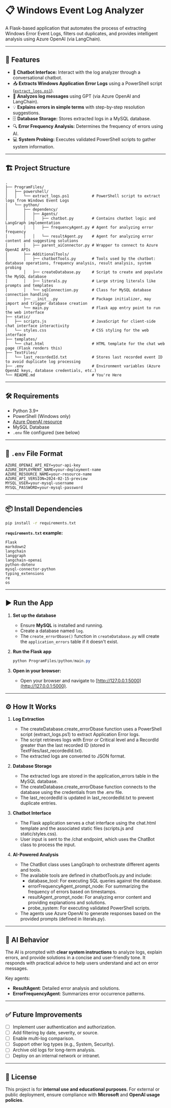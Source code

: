 # 📋 Windows Event Log Analyzer

A Flask-based application that automates the process of extracting Windows Error Event Logs, filters out duplicates, and provides intelligent analysis using Azure OpenAI (via LangChain).

---

## 🚀 Features

-   💬 **Chatbot Interface:** Interact with the log analyzer through a conversational chatbot.
-   📤 **Extracts Windows Application Error Logs** using a PowerShell script ([`extract_logs.ps1`](ProgramFiles/powershell/extract_logs.ps1)).
-   🤖 **Analyzes log messages** using GPT (via Azure OpenAI and LangChain).
-   💡 **Explains errors in simple terms** with step-by-step resolution suggestions.
-   🗄️ **Database Storage:** Stores extracted logs in a MySQL database.
-   🔍 **Error Frequency Analysis:** Determines the frequency of errors using AI.
-   💻 **System Probing:** Executes validated PowerShell scripts to gather system information.

---

## 🏗️ Project Structure

```
.
├── ProgramFiles/
│   ├── powershell/
│   │   └── extract_logs.ps1          # PowerShell script to extract logs from Windows Event Logs
│   └── python/
│       ├── dependency/
│       │   ├── Agents/
│       │   │   ├── chatbot.py        # Contains chatbot logic and LangGraph implementation
│       │   │   ├── frequencyAgent.py # Agent for analyzing error frequency
│       │   │   └── resultAgent.py    # Agent for analyzing error content and suggesting solutions
│       │   ├── parent_aiConnector.py # Wrapper to connect to Azure OpenAI APIs
│       ├── AdditionalTools/
│       │   ├── chatbotTools.py       # Tools used by the chatbot: database operations, frequency analysis, result analysis, system probing
│       │   ├── createDatabase.py     # Script to create and populate the MySQL database
│       │   ├── literals.py           # Large string literals like prompts and templates
│       │   └── sqlConnection.py      # Class for MySQL database connection handling
│       ├── __init__.py               # Package initializer, may import and trigger database creation
│       └── main.py                   # Flask app entry point to run the web interface
├── static/
│   ├── scripts.js                    # JavaScript for client-side chat interface interactivity
│   └── styles.css                    # CSS styling for the web interface
├── templates/
│   └── chat.html                     # HTML template for the chat web page (Flask renders this)
├── TextFiles/
│   └── last_recordedId.txt           # Stores last recorded event ID to avoid duplicate log processing
├── .env                              # Environment variables (Azure OpenAI keys, database credentials, etc.)
└── README.md                         # You're Here

```

---

## 🛠️ Requirements

-   Python 3.9+
-   PowerShell (Windows only)
-   [Azure OpenAI resource](https://learn.microsoft.com/en-us/azure/cognitive-services/openai/overview)
-   MySQL Database
-   `.env` file configured (see below)

---

## 🔐 `.env` File Format
```text
AZURE_OPENAI_API_KEY=your-api-key
AZURE_DEPLOYMENT_NAME=your-deployment-name
AZURE_RESOURCE_NAME=your-resource-name
AZURE_API_VERSION=2024-02-15-preview
MYSQL_USER=your-mysql-username
MYSQL_PASSWORD=your-mysql-password
```

---

## 📦 Install Dependencies

```bash
pip install -r requirements.txt
```

**`requirements.txt` example:**
```text
Flask
markdown2
langchain
langgraph
langchain-openai
python-dotenv
mysql-connector-python
typing_extensions
re
os
```

---

## ▶️ Run the App

   1. **Set up the database**
      - Ensure **MySQL** is installed and running.
      - Create a database named `log`.
      - The `create_errorDbase()` function in `createDatabase.py` will create the `application_errors` table if it doesn't exist.

   2. **Run the Flask app**
      ```ps1
      python ProgramFiles/python/main.py
      ```

   3. **Open in your browser:**
      - Open your browser and navigate to [http://127.0.0.1:5000](http://127.0.0.1:5000).

---

## ⚙️ How It Works

   1. **Log Extraction**

      - The createDatabase.create_errorDbase function uses a PowerShell script (extract_logs.ps1) to extract Application Error logs.
      - The script retrieves logs with Error or Critical level and a RecordId greater than the last recorded ID (stored in TextFiles/last_recordedId.txt).
      - The extracted logs are converted to JSON format.

   2. **Database Storage**
   
      - The extracted logs are stored in the application_errors table in the MySQL database.
      - The createDatabase.create_errorDbase function connects to the database using the credentials from the .env file.
      - The last_recordedId is updated in last_recordedId.txt to prevent duplicate entries.
   
   3. **Chatbot Interface**

      - The Flask application serves a chat interface using the chat.html template and the associated static files (scripts.js and static/styles.css).
      - User input is sent to the /chat endpoint, which uses the ChatBot class to process the input.

   4. **AI-Powered Analysis**

      - The ChatBot class uses LangGraph to orchestrate different agents and tools.
      - The available tools are defined in chatbotTools.py and include:
         + database_tool: For executing SQL queries against the database.
         + errorFrequencyAgent_prompt_node: For summarizing the frequency of errors based on timestamps.
         + resultAgent_prompt_node: For analyzing error content and providing explanations and solutions.
         + probe_system: For executing validated PowerShell scripts.
      - The agents use Azure OpenAI to generate responses based on the provided prompts (defined in literals.py).

---

## 🧠 AI Behavior

The AI is prompted with **clear system instructions** to analyze logs, explain errors, and provide solutions in a concise and user-friendly tone. It responds with practical advice to help users understand and act on error messages.

Key agents:

- **ResultAgent**: Detailed error analysis and solutions.
- **ErrorFrequencyAgent**: Summarizes error occurrence patterns.

---

## ✅ Future Improvements

- [ ] Implement user authentication and authorization.
- [ ] Add filtering by date, severity, or source.
- [ ] Enable multi-log comparison.
- [ ] Support other log types (e.g., System, Security).
- [ ] Archive old logs for long-term analysis.
- [ ] Deploy on an internal network or intranet.

---

## 📄 License

This project is for **internal use and educational purposes**. For external or public deployment, ensure compliance with **Microsoft** and **OpenAI usage policies**.
